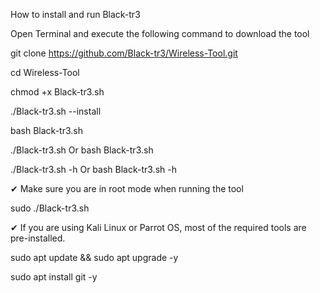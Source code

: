 How to install and run Black-tr3

Open Terminal and execute the following command to download the tool

git clone https://github.com/Black-tr3/Wireless-Tool.git

cd Wireless-Tool


chmod +x Black-tr3.sh


./Black-tr3.sh --install


bash Black-tr3.sh


./Black-tr3.sh
Or
bash Black-tr3.sh


./Black-tr3.sh -h
Or
bash Black-tr3.sh -h


✔ Make sure you are in root mode when running the tool


sudo ./Black-tr3.sh


✔ If you are using Kali Linux or Parrot OS, most of the required tools are pre-installed.


sudo apt update && sudo apt upgrade -y


sudo apt install git -y
